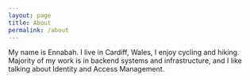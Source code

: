 ```yaml
---
layout: page
title: About
permalink: /about
---
```


My name is Ennabah. I live in Cardiff, Wales, I enjoy cycling and hiking. Majority of my work is in backend systems and infrastructure, and I like talking about Identity and Access Management.